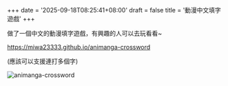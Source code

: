 +++
date = '2025-09-18T08:25:41+08:00'
draft = false
title = '動漫中文填字遊戲'
+++

做了一個中文的動漫填字遊戲，有興趣的人可以去玩看看~

https://miwa23333.github.io/animanga-crossword

(應該可以支援連打多個字)

![animanga-crossword](/images/animanga-crossword.png)